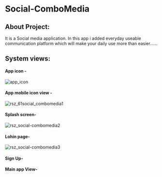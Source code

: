 # Social-ComboMedia

## About Project:
It is a Social media application. In this app i added everyday useable communication platform which will make your daily use more than easier......

## System views:
#### App icon -
![app_icon](https://user-images.githubusercontent.com/59596434/95188410-2cca5300-07ee-11eb-87cd-aa678efa3b3b.png)

#### App mobile icon view -
![rsz_61social_combomedia1](https://user-images.githubusercontent.com/59596434/95192563-3951aa00-07f4-11eb-8315-429ac5415c5f.png)

#### Splash screen-
![rsz_social-combomedia2](https://user-images.githubusercontent.com/59596434/95192812-8cc3f800-07f4-11eb-989c-4ea7200a792e.png)

#### Lohin page-
![rsz_social-combomedia3](https://user-images.githubusercontent.com/59596434/95192951-cdbc0c80-07f4-11eb-833d-ec46f9670bf9.png)

#### Sign Up-

#### Main app View-







